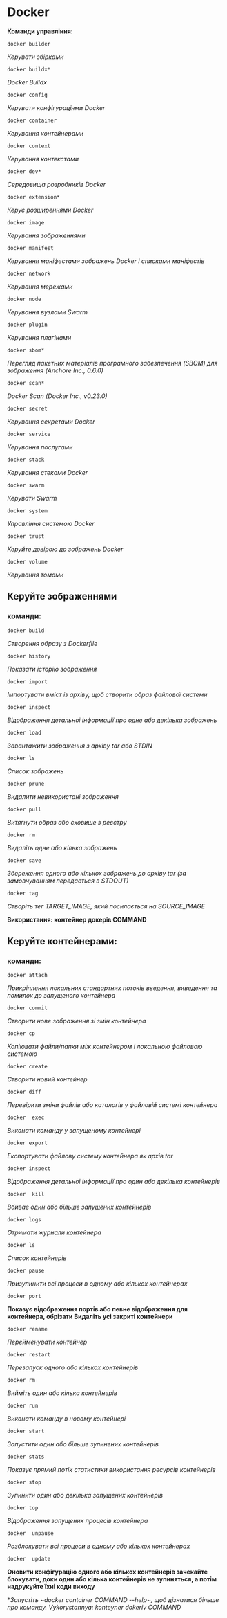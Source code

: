  # Docker
**Команди управління:**
```
docker builder
```  
*Керувати збірками*
``` 
docker buildx*
```    
*Docker Buildx*
```
docker config
```     
*Керувати конфігураціями Docker*
```
docker container
``` 
*Керування контейнерами*
``` 
docker context 
```   
*Керування контекстами*
``` 
docker dev* 
```
*Середовища розробників Docker*
``` 
docker extension* 
```
*Керує розширеннями Docker*
```  
docker image 
```
*Керування зображеннями*
``` 
docker manifest 
```
*Керування маніфестами зображень Docker і списками маніфестів*
``` 
docker network 
```
*Керування мережами*
```  
docker node 
```
*Керування вузлами Swarm*
``` 
docker plugin 
```
*Керування плагінами*
``` 
docker sbom*
```
*Перегляд пакетних матеріалів програмного забезпечення (SBOM) для зображення (Anchore Inc., 0.6.0)*
``` 
docker scan* 
```
*Docker Scan (Docker Inc., v0.23.0)*
``` 
docker secret  
```
*Керування секретами Docker*
```
docker service
```
*Керування послугами*
```
docker stack 
```
*Керування стеками Docker*
``` 
docker swarm
```
*Керувати Swarm*
```
docker system
```
*Управління системою Docker*
```
docker trust 
```
*Керуйте довірою до зображень Docker*
``` 
docker volume 
``` 
*Керування томами*
## Керуйте зображеннями
### команди:
``` 
docker build 
```
*Створення образу з Dockerfile*
``` 
docker history
```
*Показати історію зображення*
``` 
docker import 
```
*Імпортувати вміст із архіву, щоб створити образ файлової системи*
```  
docker inspect 
```
*Відображення детальної інформації про одне або декілька зображень*
```
docker load 
```
*Завантажити зображення з архіву tar або STDIN*
``` 
docker ls 
``` 
*Список зображень*
```
docker prune 
```
*Видалити невикористані зображення*
``` 
docker pull 
```
*Витягнути образ або сховище з реєстру*
``` 
docker rm 
```
*Видаліть одне або кілька зображень*
``` 
docker save 
```
*Збереження одного або кількох зображень до архіву tar (за замовчуванням передається в STDOUT)*
``` 
docker tag 
```
*Створіть тег TARGET_IMAGE, який посилається на SOURCE_IMAGE*


**Використання: контейнер докерів COMMAND**

## Керуйте контейнерами:

### команди:
  ``` 
  docker attach
  ```  
  *Прикріплення локальних стандартних потоків введення, виведення та помилок до запущеного контейнера*
   ```
   docker commit
   ```
   *Створити нове зображення зі змін контейнера*
   ```
   docker cp
   ```
   *Копіювати файли/папки між контейнером і локальною файловою системою*
   ```
   docker create
   ``` 
   *Створити новий контейнер*
   ```
   docker diff
   ``` 
   *Перевірити зміни файлів або каталогів у файловій системі контейнера*
   ```
  docker  exec
   ``` 
   *Виконати команду у запущеному контейнері*
   ```
   docker export
   ``` 
   *Експортувати файлову систему контейнера як архів tar*
   ```
   docker inspect 
   ```
   *Відображення детальної інформації про один або декілька контейнерів*
   ```
  docker  kill
   ```
   *Вбиває один або більше запущених контейнерів*
   ```
   docker logs
   ``` 
   *Отримати журнали контейнера*
   ```
   docker ls
   ``` 
   *Список контейнерів*
   ```
   docker pause
   ``` 
   *Призупинити всі процеси в одному або кількох контейнерах*
   ```
   docker port 
   ```
   **Показує відображення портів або певне відображення для контейнера,
   обрізати Видаліть усі закриті контейнери**
   ```
   docker rename
   ``` 
   *Перейменувати контейнер*
   ```
   docker restart
   ``` 
   *Перезапуск одного або кількох контейнерів*
   ```
   docker rm
   ``` 
   *Вийміть один або кілька контейнерів*
   ```
   docker run
   ``` 
   *Виконати команду в новому контейнері*
   ```
   docker start
   ``` 
   *Запустити один або більше зупинених контейнерів*
   ```
   docker stats
   ``` 
   *Показує прямий потік статистики використання ресурсів контейнерів*
   ```
   docker stop 
   ```
   *Зупинити один або декілька запущених контейнерів*
   ```
   docker top
   ``` 
   *Відображення запущених процесів контейнера*
   ```
  docker  unpause
   ``` 
   *Розблокувати всі процеси в одному або кількох контейнерах*
   ```
  docker  update
   ``` 
   **Оновити конфігурацію одного або кількох контейнерів
   зачекайте блокувати, доки один або кілька контейнерів не зупиняться, а потім надрукуйте їхні коди виходу**

**Запустіть ~docker container COMMAND --help~, щоб дізнатися більше про команду.
Vykorystannya: konteyner dokeriv COMMAND*
